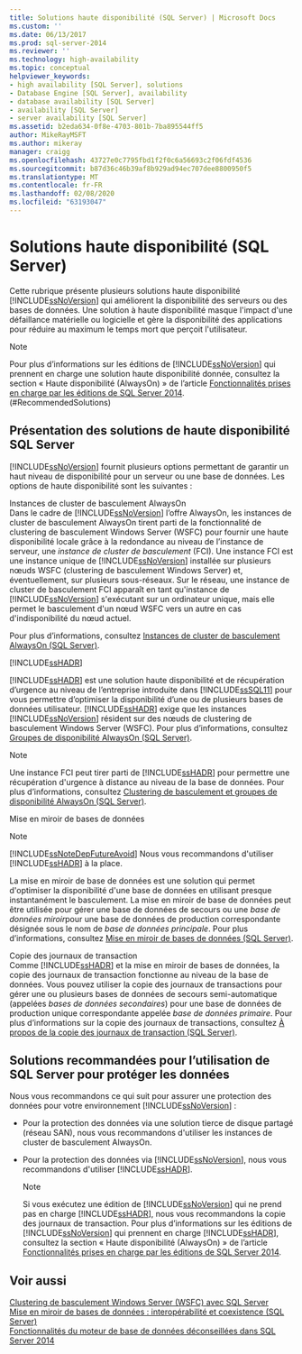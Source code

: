 ```yaml
---
title: Solutions haute disponibilité (SQL Server) | Microsoft Docs
ms.custom: ''
ms.date: 06/13/2017
ms.prod: sql-server-2014
ms.reviewer: ''
ms.technology: high-availability
ms.topic: conceptual
helpviewer_keywords:
- high availability [SQL Server], solutions
- Database Engine [SQL Server], availability
- database availability [SQL Server]
- availability [SQL Server]
- server availability [SQL Server]
ms.assetid: b2eda634-0f8e-4703-801b-7ba895544ff5
author: MikeRayMSFT
ms.author: mikeray
manager: craigg
ms.openlocfilehash: 43727e0c7795fbd1f2f0c6a56693c2f06fdf4536
ms.sourcegitcommit: b87d36c46b39af8b929ad94ec707dee8800950f5
ms.translationtype: MT
ms.contentlocale: fr-FR
ms.lasthandoff: 02/08/2020
ms.locfileid: "63193047"
---
```

# <a name="high-availability-solutions-sql-server"></a>Solutions haute disponibilité (SQL Server)
  Cette rubrique présente plusieurs solutions haute disponibilité [!INCLUDE[ssNoVersion](../../includes/ssnoversion-md.md)] qui améliorent la disponibilité des serveurs ou des bases de données. Une solution à haute disponibilité masque l'impact d'une défaillance matérielle ou logicielle et gère la disponibilité des applications pour réduire au maximum le temps mort que perçoit l'utilisateur.  
  
> [!NOTE]  
>  Pour plus d’informations sur les éditions de [!INCLUDE[ssNoVersion](../../includes/ssnoversion-md.md)] qui prennent en charge une solution haute disponibilité donnée, consultez la section « Haute disponibilité (AlwaysOn) » de l’article [Fonctionnalités prises en charge par les éditions de SQL Server 2014](../../getting-started/features-supported-by-the-editions-of-sql-server-2014.md).  
(#RecommendedSolutions)  
  
##  <a name="TermsAndDefinitions"></a>Présentation des solutions de haute disponibilité SQL Server  
 
  [!INCLUDE[ssNoVersion](../../includes/ssnoversion-md.md)] fournit plusieurs options permettant de garantir un haut niveau de disponibilité pour un serveur ou une base de données. Les options de haute disponibilité sont les suivantes :  
  
 Instances de cluster de basculement AlwaysOn  
 Dans le cadre de [!INCLUDE[ssNoVersion](../../includes/ssnoversion-md.md)] l’offre AlwaysOn, les instances de cluster de basculement AlwaysOn tirent parti de la fonctionnalité de clustering de basculement Windows Server (WSFC) pour fournir une haute disponibilité locale grâce à la redondance au niveau de l’instance de serveur, une *instance de cluster de basculement* (FCI). Une instance FCI est une instance unique de [!INCLUDE[ssNoVersion](../../includes/ssnoversion-md.md)] installée sur plusieurs nœuds WSFC (clustering de basculement Windows Server) et, éventuellement, sur plusieurs sous-réseaux. Sur le réseau, une instance de cluster de basculement FCI apparaît en tant qu'instance de [!INCLUDE[ssNoVersion](../../includes/ssnoversion-md.md)] s'exécutant sur un ordinateur unique, mais elle permet le basculement d'un nœud WSFC vers un autre en cas d'indisponibilité du nœud actuel.  
  
 Pour plus d’informations, consultez [Instances de cluster de basculement AlwaysOn (SQL Server)](windows/always-on-failover-cluster-instances-sql-server.md).  
  
 [!INCLUDE[ssHADR](../../includes/sshadr-md.md)]  
 
  [!INCLUDE[ssHADR](../../includes/sshadr-md.md)] est une solution haute disponibilité et de récupération d’urgence au niveau de l’entreprise introduite dans [!INCLUDE[ssSQL11](../../includes/sssql11-md.md)] pour vous permettre d’optimiser la disponibilité d’une ou de plusieurs bases de données utilisateur. 
  [!INCLUDE[ssHADR](../../includes/sshadr-md.md)] exige que les instances [!INCLUDE[ssNoVersion](../../includes/ssnoversion-md.md)] résident sur des nœuds de clustering de basculement Windows Server (WSFC). Pour plus d’informations, consultez [Groupes de disponibilité AlwaysOn (SQL Server)](../../database-engine/availability-groups/windows/always-on-availability-groups-sql-server.md).  
  
> [!NOTE]  
>  Une instance FCI peut tirer parti de [!INCLUDE[ssHADR](../../includes/sshadr-md.md)] pour permettre une récupération d'urgence à distance au niveau de la base de données. Pour plus d’informations, consultez [Clustering de basculement et groupes de disponibilité AlwaysOn &#40;SQL Server&#41;](../../database-engine/availability-groups/windows/failover-clustering-and-always-on-availability-groups-sql-server.md).  
  
 Mise en miroir de bases de données  
 > [!NOTE]  
>  
  [!INCLUDE[ssNoteDepFutureAvoid](../../includes/ssnotedepfutureavoid-md.md)] Nous vous recommandons d'utiliser [!INCLUDE[ssHADR](../../includes/sshadr-md.md)] à la place.  
  
 La mise en miroir de base de données est une solution qui permet d'optimiser la disponibilité d'une base de données en utilisant presque instantanément le basculement. La mise en miroir de base de données peut être utilisée pour gérer une base de données de secours ou une *base de données miroir*pour une base de données de production correspondante désignée sous le nom de *base de données principale*. Pour plus d’informations, consultez [Mise en miroir de bases de données &#40;SQL Server&#41;](../../database-engine/database-mirroring/database-mirroring-sql-server.md).  
  
 Copie des journaux de transaction  
 Comme [!INCLUDE[ssHADR](../../includes/sshadr-md.md)] et la mise en miroir de bases de données, la copie des journaux de transaction fonctionne au niveau de la base de données. Vous pouvez utiliser la copie des journaux de transactions pour gérer une ou plusieurs bases de données de secours semi-automatique (appelées *bases de données secondaires*) pour une base de données de production unique correspondante appelée *base de données primaire*. Pour plus d’informations sur la copie des journaux de transactions, consultez [À propos de la copie des journaux de transaction &#40;SQL Server&#41;](../../database-engine/log-shipping/about-log-shipping-sql-server.md).  
  
##  <a name="RecommendedSolutions"></a>Solutions recommandées pour l’utilisation de SQL Server pour protéger les données  
 Nous vous recommandons ce qui suit pour assurer une protection des données pour votre environnement [!INCLUDE[ssNoVersion](../../includes/ssnoversion-md.md)] :  
  
-   Pour la protection des données via une solution tierce de disque partagé (réseau SAN), nous vous recommandons d'utiliser les instances de cluster de basculement AlwaysOn.  
  
-   Pour la protection des données via [!INCLUDE[ssNoVersion](../../includes/ssnoversion-md.md)], nous vous recommandons d'utiliser [!INCLUDE[ssHADR](../../includes/sshadr-md.md)].  
  
    > [!NOTE]  
    >  Si vous exécutez une édition de [!INCLUDE[ssNoVersion](../../includes/ssnoversion-md.md)] qui ne prend pas en charge [!INCLUDE[ssHADR](../../includes/sshadr-md.md)], nous vous recommandons la copie des journaux de transaction. Pour plus d’informations sur les éditions de [!INCLUDE[ssNoVersion](../../includes/ssnoversion-md.md)] qui prennent en charge [!INCLUDE[ssHADR](../../includes/sshadr-md.md)], consultez la section « Haute disponibilité (AlwaysOn) » de l’article [Fonctionnalités prises en charge par les éditions de SQL Server 2014](../../getting-started/features-supported-by-the-editions-of-sql-server-2014.md).  
  
## <a name="see-also"></a>Voir aussi  
 [Clustering de basculement Windows Server &#40;WSFC&#41; avec SQL Server](windows/windows-server-failover-clustering-wsfc-with-sql-server.md)   
 [Mise en miroir de bases de données : interopérabilité et coexistence &#40;SQL Server&#41;](../../database-engine/database-mirroring/database-mirroring-interoperability-and-coexistence-sql-server.md)   
 [Fonctionnalités du moteur de base de données déconseillées dans SQL Server 2014](../../database-engine/deprecated-database-engine-features-in-sql-server-2016.md)  
  
  
